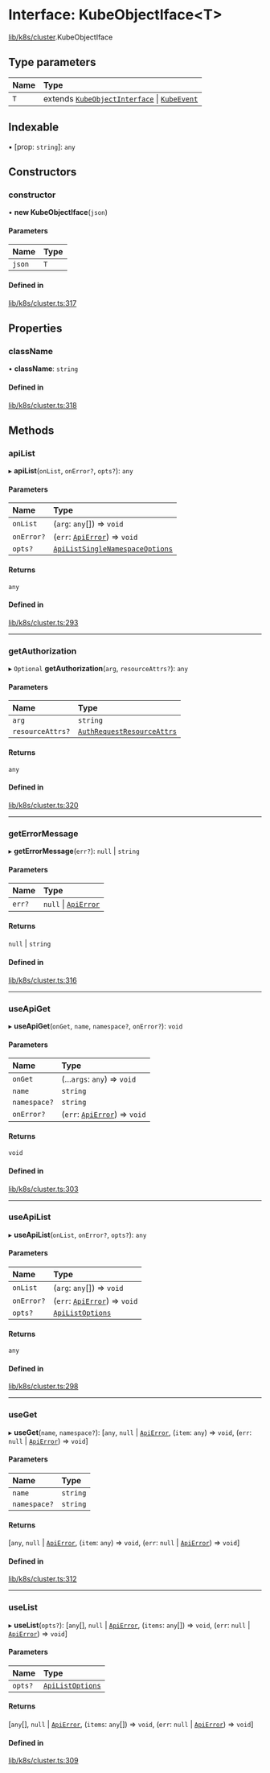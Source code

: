 # Interface: KubeObjectIface<T\>

[lib/k8s/cluster](../modules/lib_k8s_cluster.md).KubeObjectIface

## Type parameters

| Name | Type |
| :------ | :------ |
| `T` | extends [`KubeObjectInterface`](lib_k8s_cluster.KubeObjectInterface.md) \| [`KubeEvent`](lib_k8s_event.KubeEvent.md) |

## Indexable

▪ [prop: `string`]: `any`

## Constructors

### constructor

• **new KubeObjectIface**(`json`)

#### Parameters

| Name | Type |
| :------ | :------ |
| `json` | `T` |

#### Defined in

[lib/k8s/cluster.ts:317](https://github.com/headlamp-k8s/headlamp/blob/65bfc11e/frontend/src/lib/k8s/cluster.ts#L317)

## Properties

### className

• **className**: `string`

#### Defined in

[lib/k8s/cluster.ts:318](https://github.com/headlamp-k8s/headlamp/blob/65bfc11e/frontend/src/lib/k8s/cluster.ts#L318)

## Methods

### apiList

▸ **apiList**(`onList`, `onError?`, `opts?`): `any`

#### Parameters

| Name | Type |
| :------ | :------ |
| `onList` | (`arg`: `any`[]) => `void` |
| `onError?` | (`err`: [`ApiError`](lib_k8s_apiProxy.ApiError.md)) => `void` |
| `opts?` | [`ApiListSingleNamespaceOptions`](lib_k8s_cluster.ApiListSingleNamespaceOptions.md) |

#### Returns

`any`

#### Defined in

[lib/k8s/cluster.ts:293](https://github.com/headlamp-k8s/headlamp/blob/65bfc11e/frontend/src/lib/k8s/cluster.ts#L293)

___

### getAuthorization

▸ `Optional` **getAuthorization**(`arg`, `resourceAttrs?`): `any`

#### Parameters

| Name | Type |
| :------ | :------ |
| `arg` | `string` |
| `resourceAttrs?` | [`AuthRequestResourceAttrs`](lib_k8s_cluster.AuthRequestResourceAttrs.md) |

#### Returns

`any`

#### Defined in

[lib/k8s/cluster.ts:320](https://github.com/headlamp-k8s/headlamp/blob/65bfc11e/frontend/src/lib/k8s/cluster.ts#L320)

___

### getErrorMessage

▸ **getErrorMessage**(`err?`): ``null`` \| `string`

#### Parameters

| Name | Type |
| :------ | :------ |
| `err?` | ``null`` \| [`ApiError`](lib_k8s_apiProxy.ApiError.md) |

#### Returns

``null`` \| `string`

#### Defined in

[lib/k8s/cluster.ts:316](https://github.com/headlamp-k8s/headlamp/blob/65bfc11e/frontend/src/lib/k8s/cluster.ts#L316)

___

### useApiGet

▸ **useApiGet**(`onGet`, `name`, `namespace?`, `onError?`): `void`

#### Parameters

| Name | Type |
| :------ | :------ |
| `onGet` | (...`args`: `any`) => `void` |
| `name` | `string` |
| `namespace?` | `string` |
| `onError?` | (`err`: [`ApiError`](lib_k8s_apiProxy.ApiError.md)) => `void` |

#### Returns

`void`

#### Defined in

[lib/k8s/cluster.ts:303](https://github.com/headlamp-k8s/headlamp/blob/65bfc11e/frontend/src/lib/k8s/cluster.ts#L303)

___

### useApiList

▸ **useApiList**(`onList`, `onError?`, `opts?`): `any`

#### Parameters

| Name | Type |
| :------ | :------ |
| `onList` | (`arg`: `any`[]) => `void` |
| `onError?` | (`err`: [`ApiError`](lib_k8s_apiProxy.ApiError.md)) => `void` |
| `opts?` | [`ApiListOptions`](lib_k8s_cluster.ApiListOptions.md) |

#### Returns

`any`

#### Defined in

[lib/k8s/cluster.ts:298](https://github.com/headlamp-k8s/headlamp/blob/65bfc11e/frontend/src/lib/k8s/cluster.ts#L298)

___

### useGet

▸ **useGet**(`name`, `namespace?`): [`any`, ``null`` \| [`ApiError`](lib_k8s_apiProxy.ApiError.md), (`item`: `any`) => `void`, (`err`: ``null`` \| [`ApiError`](lib_k8s_apiProxy.ApiError.md)) => `void`]

#### Parameters

| Name | Type |
| :------ | :------ |
| `name` | `string` |
| `namespace?` | `string` |

#### Returns

[`any`, ``null`` \| [`ApiError`](lib_k8s_apiProxy.ApiError.md), (`item`: `any`) => `void`, (`err`: ``null`` \| [`ApiError`](lib_k8s_apiProxy.ApiError.md)) => `void`]

#### Defined in

[lib/k8s/cluster.ts:312](https://github.com/headlamp-k8s/headlamp/blob/65bfc11e/frontend/src/lib/k8s/cluster.ts#L312)

___

### useList

▸ **useList**(`opts?`): [`any`[], ``null`` \| [`ApiError`](lib_k8s_apiProxy.ApiError.md), (`items`: `any`[]) => `void`, (`err`: ``null`` \| [`ApiError`](lib_k8s_apiProxy.ApiError.md)) => `void`]

#### Parameters

| Name | Type |
| :------ | :------ |
| `opts?` | [`ApiListOptions`](lib_k8s_cluster.ApiListOptions.md) |

#### Returns

[`any`[], ``null`` \| [`ApiError`](lib_k8s_apiProxy.ApiError.md), (`items`: `any`[]) => `void`, (`err`: ``null`` \| [`ApiError`](lib_k8s_apiProxy.ApiError.md)) => `void`]

#### Defined in

[lib/k8s/cluster.ts:309](https://github.com/headlamp-k8s/headlamp/blob/65bfc11e/frontend/src/lib/k8s/cluster.ts#L309)
